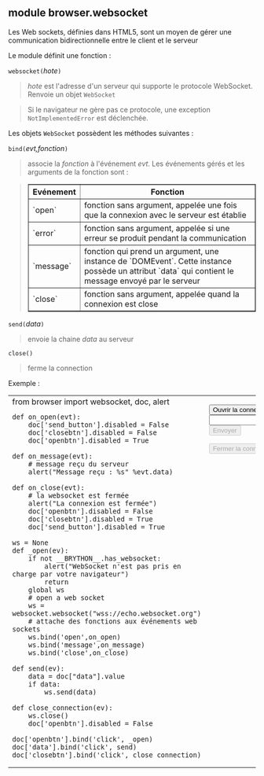 module **browser.websocket**
----------------------------

Les Web sockets, définies dans HTML5, sont un moyen de gérer une communication bidirectionnelle entre le client et le serveur

Le module définit une fonction :

`websocket(`_hote_`)`
> _hote_ est l'adresse d'un serveur qui supporte le protocole WebSocket. Renvoie un objet `WebSocket`

> Si le navigateur ne gère pas ce protocole, une exception `NotImplementedError` est déclenchée. 

Les objets `WebSocket` possèdent les méthodes suivantes :

`bind(`_evt,fonction_`)`
> associe la _fonction_ à l'événement _evt_. Les événements gérés et les arguments de la fonction sont :

<blockquote>
<table border=1 cellpadding=5>
<tr>
<th>Evénement</th>
<th>Fonction</th>
</tr>
<tr>
<td>`open`</td>
<td>fonction sans argument, appelée une fois que la connexion avec le serveur est établie</td>
</tr>
<tr>
<td>`error`</td>
<td>fonction sans argument, appelée si une erreur se produit pendant la communication</td>
</tr>
<tr>
<td>`message`</td>
<td>fonction qui prend un argument, une instance de `DOMEvent`. Cette instance possède un attribut `data` qui contient le message envoyé par le serveur</td>
</tr>
<tr>
<td>`close`</td>
<td>fonction sans argument, appelée quand la connexion est close</td>
</tr>
</table>
</blockquote>

`send(`_data_`)`
> envoie la chaine _data_ au serveur

`close()`
> ferme la connection

Exemple :
<table>
<tr>
<td id="py_source">
    from browser import websocket, doc, alert
    
    def on_open(evt):
        doc['send_button'].disabled = False
        doc['closebtn'].disabled = False
        doc['openbtn'].disabled = True
    
    def on_message(evt):
        # message reçu du serveur
        alert("Message reçu : %s" %evt.data)
    
    def on_close(evt):
        # la websocket est fermée
        alert("La connexion est fermée")
        doc['openbtn'].disabled = False
        doc['closebtn'].disabled = True
        doc['send_button'].disabled = True
    
    ws = None
    def _open(ev):
        if not __BRYTHON__.has_websocket:
            alert("WebSocket n'est pas pris en charge par votre navigateur")
            return
        global ws
        # open a web socket
        ws = websocket.websocket("wss://echo.websocket.org")
        # attache des fonctions aux événements web sockets
        ws.bind('open',on_open)
        ws.bind('message',on_message)
        ws.bind('close',on_close)
    
    def send(ev):
        data = doc["data"].value
        if data:
            ws.send(data)
    
    def close_connection(ev):
        ws.close()
        doc['openbtn'].disabled = False
    
    doc['openbtn'].bind('click', _open)
    doc['data'].bind('click', send)
    doc['closebtn'].bind('click', close_connection)
    
</td>
<td valign="top">
<script type='text/python'>
exec(doc['py_source'].text)
</script>

<button id="openbtn">Ouvrir la connexion</button>
<br><input id="data"><button id="send_button" disabled>Envoyer</button>
<p><button id="closebtn" disabled>Fermer la connexion</button>
</td>
</tr>
</table>

